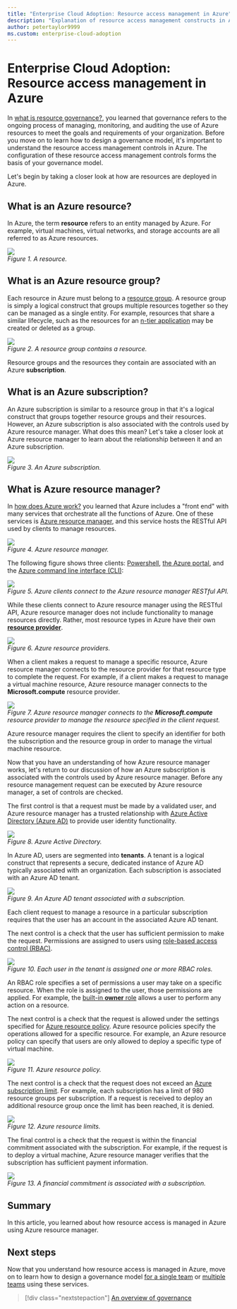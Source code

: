 ```yaml
---
title: "Enterprise Cloud Adoption: Resource access management in Azure"
description: "Explanation of resource access management constructs in Azure: Azure resource manager, subscriptions, resource groups, and resources"
author: petertaylor9999
ms.custom: enterprise-cloud-adoption
---
```


# Enterprise Cloud Adoption: Resource access management in Azure

In [what is resource governance?](what-is-governance.md), you learned that governance refers to the ongoing process of managing, monitoring, and auditing the use of Azure resources to meet the goals and requirements of your organization. Before you move on to learn how to design a governance model, it's important to understand the resource access management controls in Azure. The configuration of these resource access management controls forms the basis of your governance model.

Let's begin by taking a closer look at how are resources are deployed in Azure. 

## What is an Azure resource?

In Azure, the term **resource** refers to an entity managed by Azure. For example, virtual machines, virtual networks, and storage accounts are all referred to as Azure resources.

![](../_images/governance-1-9.png)   
*Figure 1. A resource.*

## What is an Azure resource group?

Each resource in Azure must belong to a [resource group](/azure/azure-resource-manager/resource-group-overview#resource-groups). A resource group is simply a logical construct that groups multiple resources together so they can be managed as a single entity. For example, resources that share a similar lifecycle, such as the resources for an [n-tier application](/azure/architecture/guide/architecture-styles/n-tier) may be created or deleted as a group. 

![](../_images/governance-1-10.png)   
*Figure 2. A resource group contains a resource.* 

Resource groups and the resources they contain are associated with an Azure **subscription**. 

## What is an Azure subscription?

An Azure subscription is similar to a resource group in that it's a logical construct that groups together resource groups and their resources. However, an Azure subscription is also associated with the controls used by Azure resource manager. What does this mean? Let's take a closer look at Azure resource manager to learn about the relationship between it and an Azure subscription.

![](../_images/governance-1-11.png)   
*Figure 3. An Azure subscription.*

## What is Azure resource manager?

In [how does Azure work?](what-is-azure.md) you learned that Azure includes a "front end" with many services that orchestrate all the functions of Azure. One of these services is [Azure resource manager](/azure/azure-resource-manager/), and this service hosts the RESTful API used by clients to manage resources. 

![](../_images/governance-1-12.png)   
*Figure 4. Azure resource manager.*

The following figure shows three clients: [Powershell](/powershell/azure/overview), [the Azure portal](https://portal.azure.com), and the [Azure command line interface (CLI)](/cli/azure):

![](../_images/governance-1-13.png)   
*Figure 5. Azure clients connect to the Azure resource manager RESTful API.*

While these clients connect to Azure resource manager using the RESTful API, Azure resource manager does not include functionality to manage resources directly. Rather, most resource types in Azure have their own [**resource provider**](/azure/azure-resource-manager/resource-group-overview#terminology). 

![](../_images/governance-1-14.png)   
*Figure 6. Azure resource providers.*

When a client makes a request to manage a specific resource, Azure resource manager connects to the resource provider for that resource type to complete the request. For example, if a client makes a request to manage a virtual machine resource, Azure resource manager connects to the **Microsoft.compute** resource provider. 

![](../_images/governance-1-15.png)   
*Figure 7. Azure resource manager connects to the **Microsoft.compute** resource provider to manage the resource specified in the client request.*

Azure resource manager requires the client to specify an identifier for both the subscription and the resource group in order to manage the virtual machine resource. 

Now that you have an understanding of how Azure resource manager works, let's return to our discussion of how an Azure subscription is associated with the controls used by Azure resource manager. Before any resource management request can be executed by Azure resource manager, a set of controls are checked. 

The first control is that a request must be made by a validated user, and Azure resource manager has a trusted relationship with [Azure Active Directory (Azure AD)](/azure/active-directory/) to provide user identity functionality.

![](../_images/governance-1-16.png)   
*Figure 8. Azure Active Directory.*

In Azure AD, users are segmented into **tenants**. A tenant is a logical construct that represents a secure, dedicated instance of Azure AD typically associated with an organization. Each subscription is associated with an Azure AD tenant.

![](../_images/governance-1-17.png)   
*Figure 9. An Azure AD tenant associated with a subscription.*

Each client request to manage a resource in a particular subscription requires that the user has an account in the associated Azure AD tenant. 

The next control is a check that the user has sufficient permission to make the request. Permissions are assigned to users using [role-based access control (RBAC)](/azure/role-based-access-control/).

![](../_images/governance-1-18.png)   
*Figure 10. Each user in the tenant is assigned one or more RBAC roles.*

An RBAC role specifies a set of permissions a user may take on a specific resource. When the role is assigned to the user, those permissions are applied. For example, the [built-in **owner** role](/azure/role-based-access-control/built-in-roles#owner) allows a user to perform any action on a resource.

The next control is a check that the request is allowed under the settings specified for [Azure resource policy](/azure/azure-policy/). Azure resource policies specify the operations allowed for a specific resource. For example, an Azure resource policy can specify that users are only allowed to deploy a specific type of virtual machine.

![](../_images/governance-1-19.png)   
*Figure 11. Azure resource policy.*

The next control is a check that the request does not exceed an [Azure subscription limit](/azure/azure-subscription-service-limits). For example, each subscription has a limit of 980 resource groups per subscription. If a request is received to deploy an additional resource group once the limit has been reached, it is denied.

![](../_images/governance-1-20.png)   
*Figure 12. Azure resource limits.* 

The final control is a check that the request is within the financial commitment associated with the subscription. For example, if the request is to deploy a virtual machine, Azure resource manager verifies that the subscription has sufficient payment information.

![](../_images/governance-1-21.png)   
*Figure 13. A financial commitment is associated with a subscription.*

## Summary

In this article, you learned about how resource access is managed in Azure using Azure resource manager.

## Next steps

Now that you understand how resource access is managed in Azure, move on to learn how to design a governance model [for a single team](../governance/governance-single-team.md) or [multiple teams](../governance/governance-multiple-teams.md) using these services.

> [!div class="nextstepaction"]
> [An overview of governance](../governance/overview.md)
